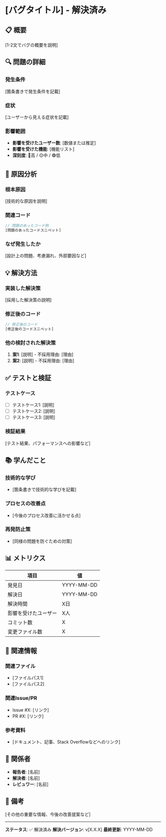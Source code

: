 # [バグタイトル] - 解決済み

## 📋 概要
[1-2文でバグの概要を説明]

## 🔍 問題の詳細

### 発生条件
[箇条書きで発生条件を記載]

### 症状
[ユーザーから見える症状を記載]

### 影響範囲
- **影響を受けたユーザー数**: [数値または推定]
- **影響を受けた機能**: [機能リスト]
- **深刻度**: 🔴高 / 🟡中 / 🟢低

## 🔎 原因分析

### 根本原因
[技術的な原因を説明]

### 関連コード
```javascript
// 問題のあったコード例
[問題のあったコードスニペット]
```

### なぜ発生したか
[設計上の問題、考慮漏れ、外部要因など]

## 💡 解決方法

### 実装した解決策
[採用した解決策の説明]

### 修正後のコード
```javascript
// 修正後のコード
[修正後のコードスニペット]
```

### 他の検討された解決策
1. **案1**: [説明] - 不採用理由: [理由]
2. **案2**: [説明] - 不採用理由: [理由]

## ✅ テストと検証

### テストケース
- [ ] テストケース1: [説明]
- [ ] テストケース2: [説明]
- [ ] テストケース3: [説明]

### 検証結果
[テスト結果、パフォーマンスへの影響など]

## 📚 学んだこと

### 技術的な学び
- [箇条書きで技術的な学びを記載]

### プロセスの改善点
- [今後のプロセス改善に活かせる点]

### 再発防止策
- [同様の問題を防ぐための対策]

## 📊 メトリクス

| 項目 | 値 |
|-----|-----|
| 発見日 | YYYY-MM-DD |
| 解決日 | YYYY-MM-DD |
| 解決時間 | X日 |
| 影響を受けたユーザー | X人 |
| コミット数 | X |
| 変更ファイル数 | X |

## 🔗 関連情報

### 関連ファイル
- [ファイルパス1]
- [ファイルパス2]

### 関連Issue/PR
- Issue #X: [リンク]
- PR #X: [リンク]

### 参考資料
- [ドキュメント、記事、Stack Overflowなどへのリンク]

## 👥 関係者

- **報告者**: [名前]
- **解決者**: [名前]
- **レビュワー**: [名前]

## 📝 備考

[その他の重要な情報、今後の改善提案など]

---

**ステータス**: ✅ 解決済み
**解決バージョン**: v[X.X.X]
**最終更新**: YYYY-MM-DD